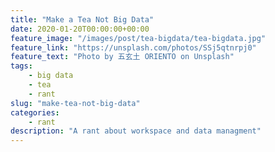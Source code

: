 ```yaml
---
title: "Make a Tea Not Big Data"
date: 2020-01-20T00:00:00+00:00
feature_image: "/images/post/tea-bigdata/tea-bigdata.jpg"
feature_link: "https://unsplash.com/photos/SSj5qtnrpj0"
feature_text: "Photo by 五玄土 ORIENTO on Unsplash"
tags:
    - big data
    - tea
    - rant
slug: "make-tea-not-big-data"
categories: 
    - rant
description: "A rant about workspace and data managment"
---
```


